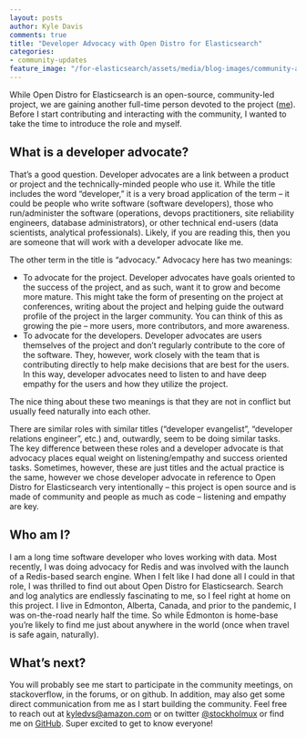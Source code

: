 ```yaml
---
layout: posts
author: Kyle Davis
comments: true
title: "Developer Advocacy with Open Distro for Elasticsearch"
categories:
- community-updates
feature_image: "/for-elasticsearch/assets/media/blog-images/community-addition.png"
---
```


While Open Distro for Elasticsearch is an open-source, community-led project, we are gaining another full-time person devoted to the project ([me](http://www.linkedin.com/in/kyle-davis-search)). Before I start contributing and interacting with the community, I wanted to take the time to introduce the role and myself.

<!--more-->

## What is a developer advocate?

That’s a good question. Developer advocates are a link between a product or project and the technically-minded people who use it. While the title includes the word “developer,” it is a very broad application of the term – it could be people who write software (software developers), those who run/administer the software (operations, devops practitioners, site reliability engineers, database administrators), or other technical end-users (data scientists, analytical professionals). Likely, if you are reading this, then you are someone that will work with a developer advocate like me.

The other term in the title is “advocacy.” Advocacy here has two meanings: 

* To advocate for the project. Developer advocates have goals oriented to the success of the project, and as such, want it to grow and become more mature. This might take the form of presenting on the project at conferences, writing about the project and helping guide the outward profile of the project in the larger community. You can think of this as growing the pie – more users, more contributors, and more awareness.
* To advocate for the developers. Developer advocates are users themselves of the project and don’t regularly contribute to the core of the software. They, however, work closely with the team that is contributing directly to help make decisions that are best for the users. In this way, developer advocates need to listen to and have deep empathy for the users and how they utilize the project.

The nice thing about these two meanings is that they are not in conflict but usually feed naturally into each other.

There are similar roles with similar titles (“developer evangelist”, “developer relations engineer”, etc.) and, outwardly, seem to be doing similar tasks. The key difference between these roles and a developer advocate is that advocacy places equal weight on listening/empathy and success oriented tasks. Sometimes, however, these are just titles and the actual practice is the same, however we chose developer advocate in reference to Open Distro for Elasticsearch very intentionally – this project is open source and is made of community and people as much as code – listening and empathy are key.

## Who am I?

I am a long time software developer who loves working with data. Most recently, I was doing advocacy for Redis and was involved with the launch of a Redis-based search engine. When I felt like I had done all I could in that role, I was thrilled to find out about Open Distro for Elasticsearch. Search and log analytics are endlessly fascinating to me, so I feel right at home on this project. I live in Edmonton, Alberta, Canada, and prior to the pandemic, I was on-the-road nearly half the time. So while Edmonton is home-base you’re likely to find me just about anywhere in the world (once when travel is safe again, naturally).

## What’s next?

You will probably see me start to participate in the community meetings, on stackoverflow, in the forums, or on github. In addition, may also get some direct communication from me as I start building the community. Feel free to reach out at [kyledvs@amazon.com](mailto:kyledvs@amazon.com) or on twitter [@stockholmux](https://twitter.com/stockholmux) or find me on [GitHub](https://github.com/stockholmux). Super excited to get to know everyone!